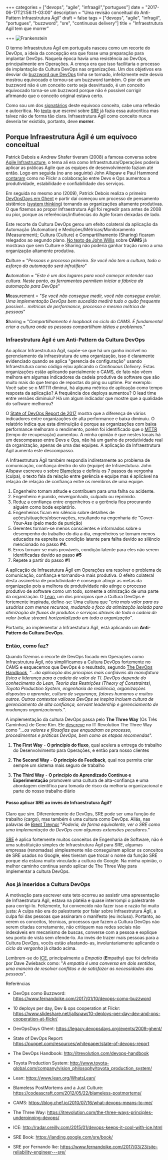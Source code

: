 +++
categories = ["devops", "agile", "infraagil","portugues"]
date = "2017-06-17T21:56:11-03:00"
description = "Uma revisão conceitual do Anti-Pattern Infraestrutura Ágil"
draft = false
tags = ["devops", "agile", "infragil", "portugues", "buzzword", "sre", "continuous delivery"]
title = "Infraestrutura Agil tem que morrer"

+++
![Frankenstein](/images/Boris_Karloff_as_Frankenstein's_monster.jpg)

O termo Infraestrutura Ágil em português nasceu como um recorte do DevOps, a ideia da concepção era que fosse uma preparação para implantar DevOps. Naquela época havia uma resistência ao DevOps, principalmente em Operações. A crença era que isso facilitaria o processo de implantação da Cultura DevOps nas organizações. Um dos objetivos era desviar do [buzzword que DevOps](https://www.fernandoike.com/2017/01/10/devops-como-buzzword) tinha se tornado, infelizmente este desvio mostrou equivocado e tornou-se um buzzword também. O pior de um buzzword não é um conceito certo seja desvirtuado, é um conceito equivocado torna-se um buzzword porque não é possível corrigir afirmando que o conceito original estava certo.

Como sou um dos [signatários](https://web.archive.org/web/20160818034746/http://infraagil.io:80/alliance/) deste equivoco conceito, cabe uma reflexão e autocrítica. No [texto](https://www.fernandoike.com/2017/03/23/site-reliability-engineer---sre/) que escrevi sobre [SRE](https://www.fernandoike.com/2017/03/23/site-reliability-engineer---sre/) já fazia essa autocrítica mas talvez não de forma tão clara. Infraestrutura Ágil como conceito nunca deveria ter existido, portanto, deve **morrer**.

## Porque Infraestrutura Ágil é um equívoco conceitual

Patrick Debois e Andrew Shafer tiveram (2008) a famosa conversa sobre [Agile Infrastructure](http://www.jedi.be/presentations/agile-infrastructure-agile2008.pdf), o tema ali era como Infraestrutura/Operações poderia aplicar as práticas Agile que as equipes de desenvolvimento faziam até então. Logo em seguida (no ano seguinte) John Allspaw e Paul Hammond [contaram](https://www.slideshare.net/jallspaw/10-deploys-per-day-dev-and-ops-cooperation-at-flickr/) como no Flickr a colaboração entre Devs e Ops aumentou a produtividade, estabilidade e confiabilidade dos serviços.

Em seguida no mesmo ano (2009), Patrick Debois realiza o primeiro [DevOpsDays em Ghent](https://legacy.devopsdays.org/events/2009-ghent/) e partir daí começou um processo de pensamento sistêmico ([system thinking](http://www.systemicleadershipinstitute.org/systemic-leadership/theories/basic-principles-of-systems-thinking-as-applied-to-management-and-leadership-2/)) tornando as organizações altamente produtivas. O que fizemos ao propor Infraestrutura Ágil foi regredir para antes de 2008 ou pior, porque as referências/influências do Agile foram deixadas de lado.

Este recorte da Cultura DevOps gerou um efeito colateral da aplicação da Automação (Automation) e Medições/Métricas/Monitoramento (Measurement); Cultura (Culture) e Compartilhamento (Sharing) ficaram relegados ao segundo plano. [No texto de John Willis](https://blog.chef.io/2010/07/16/what-devops-means-to-me/) sobre **CAMS** já mostrava que sem Culture e Sharing não poderia ganhar tração rumo a uma organização altamente produtiva.

**C**ulture = "*Pessoas e processo primeiro. Se você não tem a cultura, todo o esforço da automação será infrutífero*"

**A**utomation = "*Este é um dos lugares para você começar entender sua cultura. Neste ponto, as ferramentas permitem iniciar a fábrica da automação para DevOps*"

**M**easurement = "*Se você não consegue medir, você não consegue evoluir. Uma implementação DevOps bem sucedida medirá tudo o quão frequente possível… métricas de performance, processo e mesmo métrica de pessoas*"

**S**haring = "*Compartilhamento é loopback no ciclo do CAMS. É fundamental criar a cultura onde as pessoas compartilham idéias e problemas.*"

### Infraestrutura Ágil é um Anti-Pattern da Cultura DevOps

Ao aplicar Infraestrutura Ágil, supõe-se que há um ganho incrível no gerenciamento da infraestrutura de uma organização, isso é claramente evidenciado quando se aplica "gerencia de configuração" usando Infraestrutura como código e/ou aplicando o *Continuous Delivery*. Estas organizações estão aplicando parcialmente o CAMS, de fato não vêem melhora em algumas indicadores da cadeia produtiva de software que são muito mais do que tempo de repostas do ping ou uptime. Por exemplo: Você sabe se o MTTR diminui, há alguma métrica de aplicação como tempo resposta da aplicação? A frequência dos deploys aumentou? O lead time entre versões diminuiu? Há um algum indicador que mostre que a qualidade do software melhorou?

O [State of DevOps Report de 2017](https://puppet.com/resources/whitepaper/state-of-devops-report) mostra que a diferença de vários indicadores entre organizações de alta performance e baixa diminuiu. O relatório indica que esta diminuição é porque as organizações com baixa performance melhoram o rendimento, porém foi identificado que o [MTTR](http://www.bb-elec.com/Learning-Center/All-White-Papers/Fiber/MTBF,-MTTR,-MTTF,-FIT-Explanation-of-Terms/MTBF-MTTR-MTTF-FIT-10262012-pdf.pdf) (tempo de recuperação) aumentou. A minha opinião é que nestes locais há um descompasso entre Devs e Ops, não há um ganho de produtividade real da organização, apenas de uma das equipes. A aplicação da Infraestrutura Ágil aumenta este descompasso.

A Infraestrutura Ágil também respondia indiretamente ao problema de comunicação, confiança dentro do silo (equipe) de Infraestutura. John Allspaw escreveu o sobre [Blameless](https://codeascraft.com/2012/05/22/blameless-postmortems/) e definiu os 7 passos da vergonha (culpa), o texto fala da relação entre gerência e equipe mas é aplicável na relação de relação de confiança entre os membros de uma equipe.

1. Engenheiro tomam atitude e contribuem para uma falha ou acidente.
2. Engenheiro é punido, envergonhado, culpado ou reprimido.
3. Reduz a confiança entre engenheiros e a gerência fica procurando alguém como bode expiatório.
4. Engenheiros ficam em silêncio sobre detalhes de ações/situações/observações, resultando na engenharia de "Cover-Your-Ass (pelo medo de punição)
5. Gerentes tornam-se menos conscientes e informados sobre o desempenho do trabalho do dia a dia, engenheiros se tornam menos educados na espreita ou condição latente para falha devido ao silêncio mencionado no passo **#4**.
6. Erros tornam-se mais prováveis, condição latente para eles não serem identificadas devido ao passo **#5**
7. Repete a partir do passo **#1**

A aplicação de Infraestutura Ágil em Operações era resolver o problema de comunicação, confiança e tornando-a mais produtiva. O efeito colateral desta assimetria de produtividade é conseguir atingir as metas da organização pois a melhora de produtividade não atinge o processo produtivo de software como um todo, somente a otimização de uma parte da organização. O [Lean](https://www.lean.org/WhatsLean/), um dos princípios que a Cultura DevOps é fortemente inspirada, define-se: Uma cultura que "*cria mais valor para os usuários com menos recursos, mudando o foco da otimização isolada para otimização de fluxos de produtos e serviços através de todo o cadeia de valor (value stream) horizontalizado em toda a organização*".

Portanto, ao implementar a Infraestutura Ágil, está aplicando um **Anti-Pattern da Cultura DevOps**.

### Então, como faz?

Quando fizemos o recorte de DevOps focado em Operações como Infraestrutura Ágil, nós simplificamos a Cultura DevOps fortemente no CAMS e esquecemos que DevOps é o resultado, segundo [The DevOps Handbook](http://itrevolution.com/devops-handbook), "*...da aplicação dos princípios mais confiáveis da manufatura física e liderança para a cadeia de valor de TI. DevOps depende do conhecimento do Lean, Teoria das Restrições (Theory of Constraints), Toyota Production System, engenharia de resiliência, organizações dispostas a aprender, cultura de segurança, fatores humanos e muitos outros. Outros contextos valiosos DevOps se inspira incluem cultura de gerenciamento de alta confiança, servant leadership e gerenciamento de mudanças organizacionais.*".

A implementação da cultura DevOps passa pelo **The Three Way** (Os Três Caminhos) de Gene Kim. Ele [descreve](https://itrevolution.com/the-three-ways-principles-underpinning-devops/) no IT Revolution The Three Way como "*...os valores e filosofias que enquadram os processo, procedimentos e práticas DevOps, bem como as etapas recomendas*".

1. **The First Way** - **O princípio do fluxo**, qual acelera a entrega do trabalho do Desenvolvimento para Operações, e então para nosso clientes

2. **The Second Way** - **O princípio do Feedback**, qual nos permite criar sempre um sistema mais seguro de trabalho

3. **The Third Way** - **O princípio do Aprendizado Contínuo e Experimentação** promovem uma cultura de alta-confiança e uma abordagem científica para tomada de risco da melhoria organizacional e parte do nosso trabalho diário

#### Posso aplicar SRE ao invés de Infraestrutura Ágil?

Claro que sim. Diferentemente de DevOps, SRE pode ser uma função de trabalho (cargo), mas também é uma cultura como DevOps. Aliás, nas palavras de [Brent Treynor](https://www.fernandoike.com/2017/03/23/site-reliability-engineer---sre/) "*Poderia, de forma equivalente, ver o SRE como uma implementação do DevOps com algumas extensões peculiares.*"

[SRE](https://landing.google.com/sre/book/) é aplica fortemente muitos conceitos de Engenharia de Software, não é uma substituição simples de Infraestrutura Ágil para SRE, algumas empresas (renomadas) simplesmente não conseguiram aplicar os conceitos de SRE usados no Google, eles tiveram que trocar o nome da função SRE porque ela estava muito vinculado a cultura do Google. Na minha opinião, o melhor caminho continua sendo aplicar de The Three Way para implementar a cultura DevOps.

### Aos já inseridos a Cultura DevOps

A motivação para escrever este teto ocorreu ao assistir uma apresentação de Infraestrutura Ágil, estava na platéia e quase interrompi o palestrante para corrigi-lo. Felizmente, fui convencido não fazer isso e razão foi muito justa: A culpa não era do palestrante por falar sobre Infraestrutura Ágil, a culpa foi das pessoas que assinaram o manifesto (eu incluso). Portanto, ao verem os conceitos, técnicas, processos que fazem a Cultura DevOps não serem citadas corretamente, não critiquem nas redes sociais não indexáveis em mecanismo de buscas, converse com a pessoa e explique seu ponto de vista sem ofende-lo. Ao invés de trazer mais pessoas para a Cultura DevOps, vocês estão afastando-as, involuntariamente aplicando o *ciclo da vergonha* já citado acima.

Lembrem-se do [ICE](http://radar.oreilly.com/2015/01/devops-keeps-it-cool-with-ice.html), principalmente a *Empatia* (**E**mpathy) que foi definida por Dave Zwieback como: "*A empatia é uma conversa em dois sentidos, uma maneira de resolver conflitos e de satisfazer as necessidades das pessoas*".

Referências

- DevOps como Buzzword: https://www.fernandoike.com/2017/01/10/devops-como-buzzword

- 10 deploys per day, Dev & ops cooperation at Flickr:  https://www.slideshare.net/jallspaw/10-deploys-per-day-dev-and-ops-cooperation-at-flickr/

- DevOpsDays Ghent: https://legacy.devopsdays.org/events/2009-ghent/

- State of DevOps Report: https://puppet.com/resources/whitepaper/state-of-devops-report

- The DevOps Handbook: http://itrevolution.com/devops-handbook

- Toyota Production System:  http://www.toyota-global.com/company/vision_philosophy/toyota_production_system/

- Lean: https://www.lean.org/WhatsLean/

- Blameless PostMortems and a Just Culture: https://codeascraft.com/2012/05/22/blameless-postmortems/

- CAMS: https://blog.chef.io/2010/07/16/what-devops-means-to-me/

- The Three Way:  https://itrevolution.com/the-three-ways-principles-underpinning-devops/

- ICE: http://radar.oreilly.com/2015/01/devops-keeps-it-cool-with-ice.html

- SRE Book: https://landing.google.com/sre/book/

- SRE por Fernando Ike: https://www.fernandoike.com/2017/03/23/site-reliability-engineer---sre/
